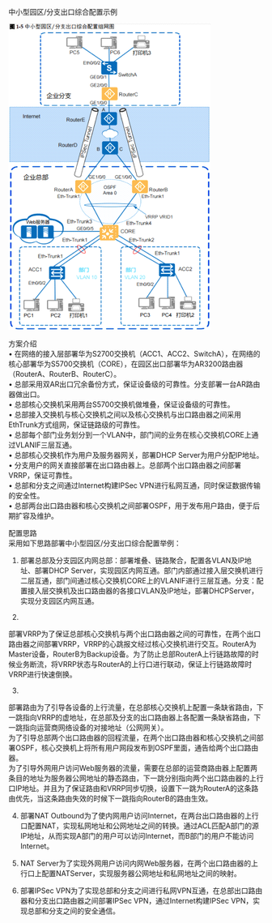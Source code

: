 中小型园区/分支出口综合配置示例

![](media/d496de652f874124537a6328c2e465b8.png)

  
  
  
方案介绍  
•
在网络的接入层部署华为S2700交换机（ACC1、ACC2、SwitchA），在网络的核心部署华为S5700交换机（CORE），在园区出口部署华为AR3200路由器（RouterA、RouterB、RouterC）。  
• 总部采用双AR出口冗余备份方式，保证设备级的可靠性。分支部署一台AR路由器做出口。  
• 总部核心交换机采用两台S5700交换机做堆叠，保证设备级的可靠性。  
•
总部接入交换机与核心交换机之间以及核心交换机与出口路由器之间采用EthTrunk方式组网，保证链路级的可靠性。  
•
总部每个部门业务划分到一个VLAN中，部门间的业务在核心交换机CORE上通过VLANIF三层互通。  
• 总部核心交换机作为用户及服务器网关，部署DHCP Server为用户分配IP地址。  
•
分支用户的网关直接部署在出口路由器上。总部两个出口路由器之间部署VRRP，保证可靠性。  
• 总部和分支之间通过Internet构建IPSec
VPN进行私网互通，同时保证数据传输的安全性。  
•
总部两台出口路由器和核心交换机之间部署OSPF，用于发布用户路由，便于后期扩容及维护。  
  
配置思路  
采用如下思路部署中小型园区/分支出口综合配置举例：

1. 部署总部及分支园区内网总部：部署堆叠、链路聚合，配置各VLAN及IP地址、部署DHCP
Server，实现园区内网互通。部门内部通过接入层交换机进行二层互通，部门间通过核心交换机CORE上的VLANIF进行三层互通。分支：配置接入层交换机及出口路由器的各接口VLAN及IP地址，部署DHCPServer，实现分支园区内网互通。

2.
部署VRRP为了保证总部核心交换机与两个出口路由器之间的可靠性，在两个出口路由器之间部署VRRP，VRRP的心跳报文经过核心交换机进行交互。RouterA为Master设备，RouterB为Backup设备。为了防止总部RouterA上行链路故障的时候业务断流，将VRRP状态与RouterA的上行口进行联动，保证上行链路故障时VRRP进行快速倒换。

3.
部署路由为了引导各设备的上行流量，在总部核心交换机上配置一条缺省路由，下一跳指向VRRP的虚地址，在总部及分支的出口路由器上各配置一条缺省路由，下一跳指向运营商网络设备的对接地址（公网网关）。  
为了引导总部两个出口路由器的回程流量，在两个出口路由器和核心交换机之间部署OSPF，核心交换机上将所有用户网段发布到OSPF里面，通告给两个出口路由器。  
为了引导外网用户访问Web服务器的流量，需要在总部的运营商路由器上配置两条目的地址为服务器公网地址的静态路由，下一跳分别指向两个出口路由器的上行口IP地址。并且为了保证路由和VRRP同步切换，设置下一跳为RouterA的这条路由优先，当这条路由失效的时候下一跳指向RouterB的路由生效。

4. 部署NAT
Outbound为了使内网用户访问Internet，在两台出口路由器的上行口配置NAT，实现私网地址和公网地址之间的转换。通过ACL匹配A部门的源IP地址，从而实现A部门的用户可以访问Internet，而B部门的用户不能访问Internet。

5. NAT
Server为了实现外网用户访问内网Web服务器，在两个出口路由器的上行口上配置NATServer，实现服务器公网地址和私网地址之间的映射。

6. 部署IPSec
VPN为了实现总部和分支之间进行私网VPN互通，在总部出口路由器和分支出口路由器之间部署IPSec
VPN，通过Internet构建IPSec VPN，实现总部和分支之间的安全通信。
